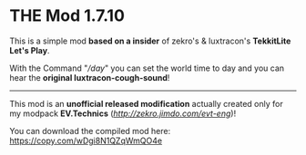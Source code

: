 # THE Mod 1.7.10

This is a simple mod **based on a insider** of zekro's & luxtracon's **TekkitLite Let's Play**.

With the Command "*/day*" you can set the world time to day and you can hear the **original luxtracon-cough-sound**!

___
This mod is an **unofficial released modification** actually created only for my modpack **EV.Technics** (*http://zekro.jimdo.com/evt-eng*)!

You can download the compiled mod here: https://copy.com/wDgi8N1QZqWmQO4e
